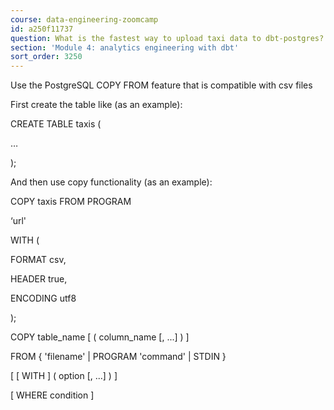 ```yaml
---
course: data-engineering-zoomcamp
id: a250f11737
question: What is the fastest way to upload taxi data to dbt-postgres?
section: 'Module 4: analytics engineering with dbt'
sort_order: 3250
---
```


Use the PostgreSQL COPY FROM feature that is compatible with csv files

First create the table like (as an example):

CREATE TABLE taxis (

…

);

And then use copy functionality (as an example):

COPY taxis FROM PROGRAM

‘url'

WITH (

FORMAT csv,

HEADER true,

ENCODING utf8

);

COPY table_name [ ( column_name [, ...] ) ]

FROM { 'filename' | PROGRAM 'command' | STDIN }

[ [ WITH ] ( option [, ...] ) ]

[ WHERE condition ]

